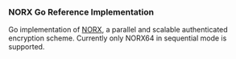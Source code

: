 ### NORX Go Reference Implementation

Go implementation of [NORX](https://norx.io), a parallel and scalable authenticated encryption scheme. Currently only NORX64 in sequential mode is supported.
